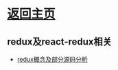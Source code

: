 
# [返回主页](https://github.com/evenMai92/front-end-interview/blob/master/README.md)

## redux及react-redux相关

* [redux概念及部分源码分析](https://github.com/evenMai92/front-end-interview/issues/3)

